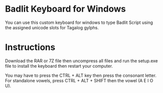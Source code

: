 # Badlit Keyboard for Windows

You can use this custom keyboard for windows to type Badlit Script using the assigned unicode slots for Tagalog gylphs.

# Instructions

Download the RAR or 7Z file then uncompress all files and run the setup.exe file to install the keyboard then restart your computer.

You may have to press the CTRL + ALT key then press the consonant letter.
For standalone vowels, press CTRL + ALT + SHIFT then the vowel (A E I O U).
